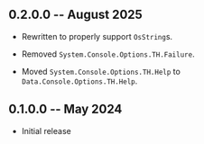 ## 0.2.0.0 -- August 2025

* Rewritten to properly support `OsString`s.

* Removed `System.Console.Options.TH.Failure`.

* Moved `System.Console.Options.TH.Help` to `Data.Console.Options.TH.Help`.


## 0.1.0.0 -- May 2024

* Initial release

